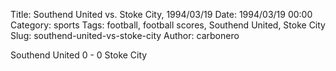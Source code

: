 Title: Southend United vs. Stoke City, 1994/03/19
Date: 1994/03/19 00:00
Category: sports
Tags: football, football scores, Southend United, Stoke City
Slug: southend-united-vs-stoke-city
Author: carbonero


Southend United 0 - 0 Stoke City
